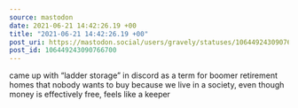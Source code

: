 ```yaml
---
source: mastodon
date: 2021-06-21 14:42:26.19 +00
title: "2021-06-21 14:42:26.19 +00"
post_uri: https://mastodon.social/users/gravely/statuses/106449243090766700
post_id: 106449243090766700
---
```

came up with “ladder storage” in discord as a term for boomer retirement homes that nobody wants to buy because we live in a society, even though money is effectively free, feels like a keeper


